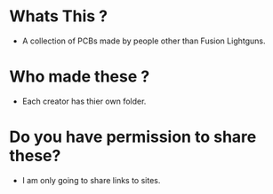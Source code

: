 # Whats This ?

- A collection of PCBs made by people other than Fusion Lightguns.

# Who made these ? 

- Each creator has thier own folder.

# Do you have permission to share these?

- I am only going to share links to sites.
